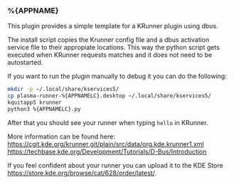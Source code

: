 ### %{APPNAME}

This plugin provides a simple template for a KRunner plugin using dbus.

The install script copies the Krunner config file and a dbus activation service file
to their appropiate locations. This way the python script gets executed when KRunner
requests matches and it does not need to be autostarted.

If you want to run the plugin manually to debug it you can do the following:
```bash
mkdir -p ~/.local/share/kservices5/
cp plasma-runner-%{APPNAMELC}.desktop ~/.local/share/kservices5/
kquitapp5 krunner
python3 %{APPNAMELC}.py
```

After that you should see your runner when typing `hello` in KRunner.

More information can be found here:
https://cgit.kde.org/krunner.git/plain/src/data/org.kde.krunner1.xml
https://techbase.kde.org/Development/Tutorials/D-Bus/Introduction


If you feel confident about your runner you can upload it to the KDE Store
https://store.kde.org/browse/cat/628/order/latest/.
